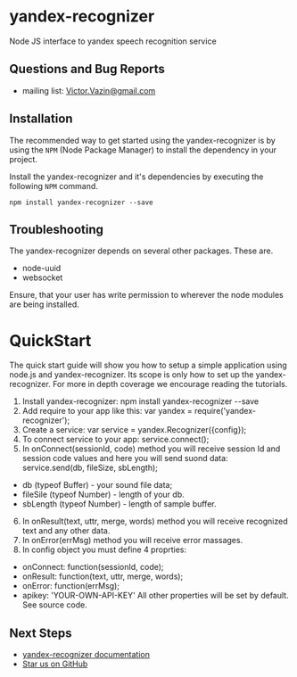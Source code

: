 # yandex-recognizer
Node JS interface to yandex speech recognition service

## Questions and Bug Reports

* mailing list: Victor.Vazin@gmail.com

## Installation

The recommended way to get started using the yandex-recognizer is
by using the `NPM` (Node Package Manager) to install the dependency in your project.

Install the yandex-recognizer and it's dependencies by executing
the following `NPM` command.

```
npm install yandex-recognizer --save
```

## Troubleshooting

The yandex-recognizer depends on several other packages. These are.

* node-uuid
* websocket

Ensure, that your user has write permission to wherever the node modules
are being installed.

QuickStart
==========
The quick start guide will show you how to setup a simple application
using node.js and yandex-recognizer. Its scope is only how to set up
the yandex-recognizer. For more in depth coverage we encourage reading the tutorials.

1. Install yandex-recognizer: npm install yandex-recognizer --save
2. Add require to your app like this: var yandex = require('yandex-recognizer');
3. Create a service: var service = yandex.Recognizer({config});
4. To connect service to your app: service.connect();
5. In onConnect(sessionId, code) method you will receive session Id and
session code values and here you will send suond data: service.send(db, fileSize, sbLength);
* db (typeof Buffer) - your sound file data;
* fileSile (typeof Number) - length of your db.
* sbLength (typeof Number) - length of sample buffer.
6. In onResult(text, uttr, merge, words) method you will receive
recognized text and any other data.
7. In onError(errMsg) method you will receive error massages.
8. In config object you must define 4 proprties:
* onConnect: function(sessionId, code);
* onResult: function(text, uttr, merge, words);
* onError: function(errMsg);
* apikey: 'YOUR-OWN-API-KEY'
All other properties will be set by default. See source code.

## Next Steps

 * [yandex-recognizer documentation](https://github.com/AirGraph/yandex-recognizer)
 * [Star us on GitHub](https://github.com/AirGraph/yandex-recognizer)
